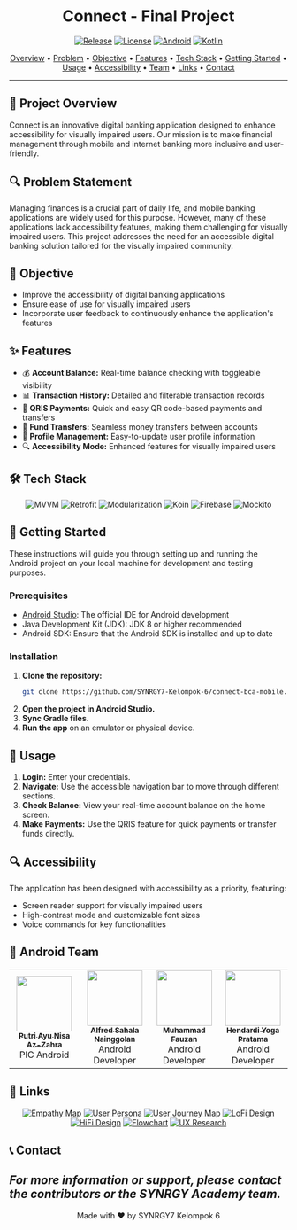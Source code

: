 <div align="center">

# Connect - Final Project

[![Release](https://img.shields.io/github/v/release/SYNRGY7-Kelompok-6/connect-bca-mobile?color=%23FDD835&style=for-the-badge)](https://github.com/SYNRGY7-Kelompok-6/connect-bca-mobile/releases)
[![License](https://img.shields.io/badge/License-MIT-blue.svg?style=for-the-badge)](LICENSE)
[![Android](https://img.shields.io/badge/Android-3DDC84?style=for-the-badge&logo=android&logoColor=white)](https://www.android.com/)
[![Kotlin](https://img.shields.io/badge/Kotlin-0095D5?&style=for-the-badge&logo=kotlin&logoColor=white)](https://kotlinlang.org/)

<p align="center">
  <a href="#-project-overview">Overview</a> •
  <a href="#-problem-statement">Problem</a> •
  <a href="#-objective">Objective</a> •
  <a href="#-features">Features</a> •
  <a href="#-tech-stack">Tech Stack</a> •
  <a href="#-getting-started">Getting Started</a> •
  <a href="#-usage">Usage</a> •
  <a href="#-accessibility">Accessibility</a> •
  <a href="#-android-team">Team</a> •
  <a href="#-links">Links</a> •
  <a href="#-contact">Contact</a>
</p>

</div>

---

## 🌟 Project Overview

Connect is an innovative digital banking application designed to enhance accessibility for visually impaired users. Our mission is to make financial management through mobile and internet banking more inclusive and user-friendly.

## 🔍 Problem Statement

Managing finances is a crucial part of daily life, and mobile banking applications are widely used for this purpose. However, many of these applications lack accessibility features, making them challenging for visually impaired users. This project addresses the need for an accessible digital banking solution tailored for the visually impaired community.

## 🎯 Objective

- Improve the accessibility of digital banking applications
- Ensure ease of use for visually impaired users
- Incorporate user feedback to continuously enhance the application's features

## ✨ Features

- 💰 **Account Balance:** Real-time balance checking with toggleable visibility
- 📊 **Transaction History:** Detailed and filterable transaction records
- 📱 **QRIS Payments:** Quick and easy QR code-based payments and transfers
- 💸 **Fund Transfers:** Seamless money transfers between accounts
- 👤 **Profile Management:** Easy-to-update user profile information
- 🔍 **Accessibility Mode:** Enhanced features for visually impaired users

## 🛠 Tech Stack

<p align="center">
  <img src="https://img.shields.io/badge/MVVM-Architecture-blue?style=for-the-badge&logo=android" alt="MVVM">
  <img src="https://img.shields.io/badge/Retrofit-HTTP%20Client-orange?style=for-the-badge&logo=square" alt="Retrofit">
  <img src="https://img.shields.io/badge/Modularization-Structure-green?style=for-the-badge&logo=android" alt="Modularization">
  <img src="https://img.shields.io/badge/Koin-Dependency%20Injection-red?style=for-the-badge&logo=koin" alt="Koin">
  <img src="https://img.shields.io/badge/Firebase-Services-yellow?style=for-the-badge&logo=firebase" alt="Firebase">
  <img src="https://img.shields.io/badge/Mockito-Testing-lightgrey?style=for-the-badge&logo=junit5" alt="Mockito">
</p>

## 🚀 Getting Started

These instructions will guide you through setting up and running the Android project on your local machine for development and testing purposes.

### Prerequisites

- [Android Studio](https://developer.android.com/studio): The official IDE for Android development
- Java Development Kit (JDK): JDK 8 or higher recommended
- Android SDK: Ensure that the Android SDK is installed and up to date

### Installation

1. **Clone the repository:**
   ```sh
   git clone https://github.com/SYNRGY7-Kelompok-6/connect-bca-mobile.git

2. **Open the project in Android Studio.**
3. **Sync Gradle files.**
4. **Run the app** on an emulator or physical device.

## 📱 Usage
1. **Login:** Enter your credentials.
2. **Navigate:** Use the accessible navigation bar to move through different sections.
3. **Check Balance:** View your real-time account balance on the home screen.
4. **Make Payments:** Use the QRIS feature for quick payments or transfer funds directly.

## 🔍 Accessibility
The application has been designed with accessibility as a priority, featuring:
- Screen reader support for visually impaired users
- High-contrast mode and customizable font sizes
- Voice commands for key functionalities

## 👥 Android Team

<table align="center">
  <tr>
    <td align="center"><a href="https://github.com/Puay12"><img src="https://github.com/Puay12.png" width="100px;" alt=""/><br /><sub><b>Putri Ayu Nisa Az-Zahra</b></sub></a><br />PIC Android</td>
    <td align="center"><a href="https://github.com/alfredsn"><img src="https://github.com/alfredsn.png" width="100px;" alt=""/><br /><sub><b>Alfred Sahala Nainggolan</b></sub></a><br />Android Developer</td>
    <td align="center"><a href="https://github.com/MZannn"><img src="https://github.com/MZannn.png" width="100px;" alt=""/><br /><sub><b>Muhammad Fauzan</b></sub></a><br />Android Developer</td>
    <td align="center"><a href="https://github.com/Hen2721"><img src="https://github.com/Hen2721.png" width="100px;" alt=""/><br /><sub><b>Hendardi Yoga Pratama</b></sub></a><br />Android Developer</td>
  </tr>
</table>

## 🔗 Links

<p align="center">
  <a href="https://www.figma.com/board/xIcNW5v748G5Dl9J8TkUhI/UX-Research-Kelompok-6?node-id=193-1328&t=xx0sVpEItSuLakjr-4"><img src="https://img.shields.io/badge/Empathy%20Map-Figma-F24E1E?style=for-the-badge&logo=figma" alt="Empathy Map"></a>
  <a href="https://www.figma.com/board/xIcNW5v748G5Dl9J8TkUhI/UX-Research-Kelompok-6?node-id=158-433&t=q0VfNfzQwHRqhJKN-4"><img src="https://img.shields.io/badge/User%20Persona-Figma-F24E1E?style=for-the-badge&logo=figma" alt="User Persona"></a>
  <a href="https://www.figma.com/board/xIcNW5v748G5Dl9J8TkUhI/UX-Research-Kelompok-6?node-id=190-1099&t=q0VfNfzQwHRqhJKN-4"><img src="https://img.shields.io/badge/User%20Journey%20Map-Figma-F24E1E?style=for-the-badge&logo=figma" alt="User Journey Map"></a>
  <a href="https://www.figma.com/design/6tGY7n0fyn22JSvy5HTM8h/Connect-Final-Project?node-id=4623-5866"><img src="https://img.shields.io/badge/LoFi%20Design-Figma-F24E1E?style=for-the-badge&logo=figma" alt="LoFi Design"></a>
  <a href="https://www.figma.com/design/6tGY7n0fyn22JSvy5HTM8h/Connect-Final-Project?node-id=3987-1958&t=0Qo6Hb7Y8Ck9mGRA-1"><img src="https://img.shields.io/badge/HiFi%20Design-Figma-F24E1E?style=for-the-badge&logo=figma" alt="HiFi Design"></a>
  <a href="https://www.figma.com/board/xIcNW5v748G5Dl9J8TkUhI/UX-Research-Kelompok-6?node-id=193-1324&t=uLIfM6d0XnMY4tM2-4"><img src="https://img.shields.io/badge/Flowchart-Figma-F24E1E?style=for-the-badge&logo=figma" alt="Flowchart"></a>
  <a href="https://www.figma.com/board/xIcNW5v748G5Dl9J8TkUhI/UX-Research-Kelompok-6?node-id=140-488&t=o9R3a2uR8pMIp1yl-4"><img src="https://img.shields.io/badge/UX%20Research-Figma-F24E1E?style=for-the-badge&logo=figma" alt="UX Research"></a>
</p>

## 📞 Contact
*For more information or support, please contact the contributors or the **SYNRGY Academy team**.*
---

<div align="center"> Made with ❤️ by SYNRGY7 Kelompok 6 </div>
